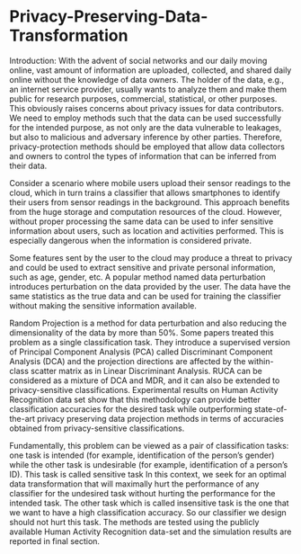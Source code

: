 # Privacy-Preserving-Data-Transformation

Introduction:
With the advent of social networks and our daily moving online, vast amount of information are uploaded, collected, and shared daily online without the knowledge of data owners. The holder of the data, e.g., an internet service provider, usually wants to analyze them and make them public for research purposes, commercial, statistical, or other purposes. This obviously raises concerns about privacy issues for data contributors. We need to employ methods such that the data can be used successfully for the intended purpose, as not only are the data vulnerable to leakages, but also to malicious and adversary inference by other parties. Therefore,  privacy-protection methods should be employed that allow data collectors and owners to control the types of information that can be inferred from their data.

 Consider a scenario where mobile users upload their sensor readings to the cloud, which in turn trains a classifier that allows smartphones to identify their users from sensor readings in the background. This approach benefits from the huge storage and computation resources of the cloud. However, without proper processing the same data can be used to infer sensitive information about users, such as location and activities performed. This is especially dangerous when the information is considered private.

 Some features sent by the user to the cloud may produce a threat to privacy and could be used to extract sensitive and private personal information, such as age, gender, etc. A popular method named data perturbation introduces perturbation on the data provided by the user. The data have the same statistics as the true data and can be used for training the classifier without making the sensitive information available.

Random Projection is a method for data perturbation and also reducing the dimensionality of the data by more than 50%. Some papers treated this problem as a single classification task. They introduce a supervised version of Principal Component Analysis (PCA) called Discriminant Component Analysis (DCA) and the projection directions are affected by the within-class scatter matrix as in Linear Discriminant Analysis. RUCA can be considered as a mixture of DCA and MDR, and it can also be extended to privacy-sensitive classifications. Experimental results on Human Activity Recognition data set show that this methodology can provide better classification accuracies for the desired task while outperforming state-of-the-art privacy preserving data projection methods in terms of accuracies obtained from privacy-sensitive classifications.

Fundamentally, this problem can be viewed as a pair of classification tasks: one task is intended (for example, identification of the person’s gender) while the other task is undesirable (for example, identification of a person’s ID). This task is called sensitive task In this context, we seek for an optimal data transformation that will maximally hurt the performance of any classifier for the undesired task without hurting the performance for the intended task. The other task which is called insensitive task is the one that we want to have a high classification accuracy. So our classifier we design should not hurt this task.
The methods are tested using the publicly available Human Activity Recognition data-set and the simulation results are reported in final section.
